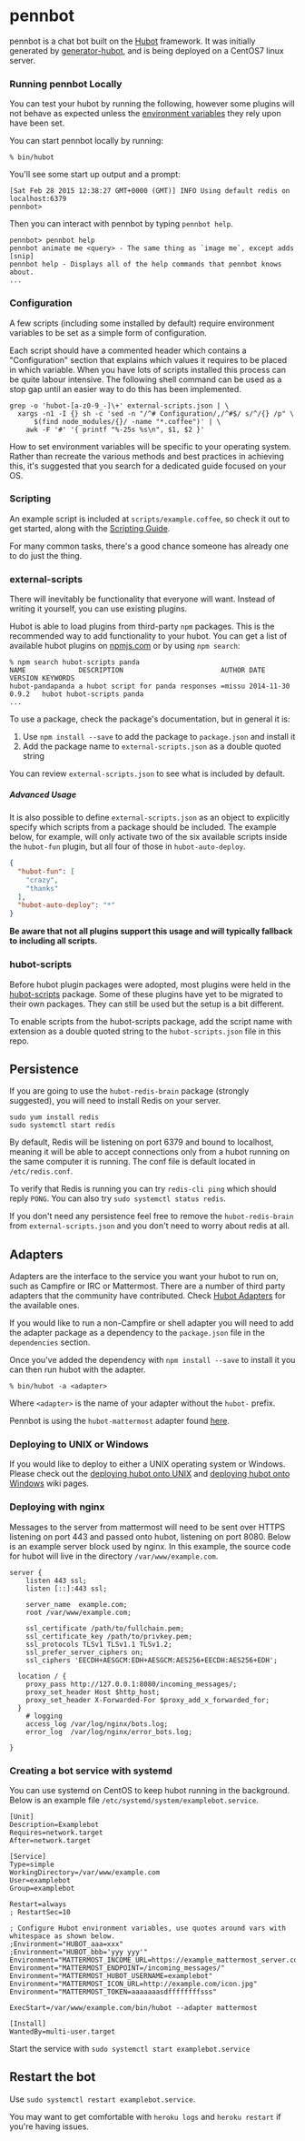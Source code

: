 # pennbot

pennbot is a chat bot built on the [Hubot][hubot] framework. It was
initially generated by [generator-hubot][generator-hubot], and is being deployed
on a CentOS7 linux server.

[hubot]: http://hubot.github.com
[generator-hubot]: https://github.com/github/generator-hubot

### Running pennbot Locally

You can test your hubot by running the following, however some plugins will not
behave as expected unless the [environment variables](#configuration) they rely
upon have been set.

You can start pennbot locally by running:

    % bin/hubot

You'll see some start up output and a prompt:

    [Sat Feb 28 2015 12:38:27 GMT+0000 (GMT)] INFO Using default redis on localhost:6379
    pennbot>

Then you can interact with pennbot by typing `pennbot help`.

    pennbot> pennbot help
    pennbot animate me <query> - The same thing as `image me`, except adds [snip]
    pennbot help - Displays all of the help commands that pennbot knows about.
    ...

### Configuration

A few scripts (including some installed by default) require environment
variables to be set as a simple form of configuration.

Each script should have a commented header which contains a "Configuration"
section that explains which values it requires to be placed in which variable.
When you have lots of scripts installed this process can be quite labour
intensive. The following shell command can be used as a stop gap until an
easier way to do this has been implemented.

    grep -o 'hubot-[a-z0-9_-]\+' external-scripts.json | \
      xargs -n1 -I {} sh -c 'sed -n "/^# Configuration/,/^#$/ s/^/{} /p" \
          $(find node_modules/{}/ -name "*.coffee")' | \
        awk -F '#' '{ printf "%-25s %s\n", $1, $2 }'

How to set environment variables will be specific to your operating system.
Rather than recreate the various methods and best practices in achieving this,
it's suggested that you search for a dedicated guide focused on your OS.

### Scripting

An example script is included at `scripts/example.coffee`, so check it out to
get started, along with the [Scripting Guide][scripting-docs].

For many common tasks, there's a good chance someone has already one to do just
the thing.

[scripting-docs]: https://github.com/github/hubot/blob/master/docs/scripting.md

### external-scripts

There will inevitably be functionality that everyone will want. Instead of
writing it yourself, you can use existing plugins.

Hubot is able to load plugins from third-party `npm` packages. This is the
recommended way to add functionality to your hubot. You can get a list of
available hubot plugins on [npmjs.com][npmjs] or by using `npm search`:

    % npm search hubot-scripts panda
    NAME             DESCRIPTION                        AUTHOR DATE       VERSION KEYWORDS
    hubot-pandapanda a hubot script for panda responses =missu 2014-11-30 0.9.2   hubot hubot-scripts panda
    ...


To use a package, check the package's documentation, but in general it is:

1. Use `npm install --save` to add the package to `package.json` and install it
2. Add the package name to `external-scripts.json` as a double quoted string

You can review `external-scripts.json` to see what is included by default.

##### Advanced Usage

It is also possible to define `external-scripts.json` as an object to
explicitly specify which scripts from a package should be included. The example
below, for example, will only activate two of the six available scripts inside
the `hubot-fun` plugin, but all four of those in `hubot-auto-deploy`.

```json
{
  "hubot-fun": [
    "crazy",
    "thanks"
  ],
  "hubot-auto-deploy": "*"
}
```

**Be aware that not all plugins support this usage and will typically fallback
to including all scripts.**

[npmjs]: https://www.npmjs.com

### hubot-scripts

Before hubot plugin packages were adopted, most plugins were held in the
[hubot-scripts][hubot-scripts] package. Some of these plugins have yet to be
migrated to their own packages. They can still be used but the setup is a bit
different.

To enable scripts from the hubot-scripts package, add the script name with
extension as a double quoted string to the `hubot-scripts.json` file in this
repo.

[hubot-scripts]: https://github.com/github/hubot-scripts

##  Persistence

If you are going to use the `hubot-redis-brain` package (strongly suggested),
you will need to install Redis on your server.

```
sudo yum install redis
sudo systemctl start redis
```

By default, Redis will be listening on port 6379 and bound to localhost, meaning
it will be able to accept connections only from a hubot running on the same computer it
is running. The conf file is default located in `/etc/redis.conf`.

To verify that Redis is running you can try `redis-cli ping` which should 
reply `PONG`. You can also try `sudo systemctl status redis`. 

If you don't need any persistence feel free to remove the `hubot-redis-brain`
from `external-scripts.json` and you don't need to worry about redis at all.


## Adapters

Adapters are the interface to the service you want your hubot to run on, such
as Campfire or IRC or Mattermost. There are a number of third party adapters that the
community have contributed. Check [Hubot Adapters][hubot-adapters] for the
available ones.

If you would like to run a non-Campfire or shell adapter you will need to add
the adapter package as a dependency to the `package.json` file in the
`dependencies` section.

Once you've added the dependency with `npm install --save` to install it you
can then run hubot with the adapter.

    % bin/hubot -a <adapter>

Where `<adapter>` is the name of your adapter without the `hubot-` prefix.

Pennbot is using the `hubot-mattermost` adapter found [here][hubot-mattermost].

[hubot-adapters]: https://github.com/github/hubot/blob/master/docs/adapters.md
[hubot-mattermost]: https://github.com/renanvicente/hubot-mattermost


### Deploying to UNIX or Windows

If you would like to deploy to either a UNIX operating system or Windows.
Please check out the [deploying hubot onto UNIX][deploy-unix] and [deploying
hubot onto Windows][deploy-windows] wiki pages.

[heroku-node-docs]: http://devcenter.heroku.com/articles/node-js
[deploy-heroku]: https://github.com/github/hubot/blob/master/docs/deploying/heroku.md
[deploy-unix]: https://github.com/github/hubot/blob/master/docs/deploying/unix.md
[deploy-windows]: https://github.com/github/hubot/blob/master/docs/deploying/windows.md

### Deploying with nginx

Messages to the server from mattermost will need to be sent over HTTPS listening on port 443
and passed onto hubot, listening on port 8080. Below is an example server block used by nginx.
In this example, the source code for hubot will live in the directory `/var/www/example.com`.
```
server {
    listen 443 ssl;
    listen [::]:443 ssl;

    server_name  example.com;
    root /var/www/example.com;

    ssl_certificate /path/to/fullchain.pem;
    ssl_certificate_key /path/to/privkey.pem;
    ssl_protocols TLSv1 TLSv1.1 TLSv1.2;
    ssl_prefer_server_ciphers on;
    ssl_ciphers 'EECDH+AESGCM:EDH+AESGCM:AES256+EECDH:AES256+EDH';

  location / {
    proxy_pass http://127.0.0.1:8080/incoming_messages/;
    proxy_set_header Host $http_host;
    proxy_set_header X-Forwarded-For $proxy_add_x_forwarded_for;
  }
    # logging
    access_log /var/log/nginx/bots.log;
    error_log  /var/log/nginx/error_bots.log;

}
```


### Creating a bot service with systemd

You can use systemd on CentOS to keep hubot running in the background. Below
is an example file `/etc/systemd/system/examplebot.service`.

```
[Unit]
Description=Examplebot
Requires=network.target
After=network.target

[Service]
Type=simple
WorkingDirectory=/var/www/example.com
User=examplebot
Group=examplebot

Restart=always
; RestartSec=10

; Configure Hubot environment variables, use quotes around vars with whitespace as shown below.
;Environment="HUBOT_aaa=xxx"
;Environment="HUBOT_bbb='yyy yyy'"
Environment="MATTERMOST_INCOME_URL=https://example_mattermost_server.com/hooks/your_webhook"
Environment="MATTERMOST_ENDPOINT=/incoming_messages/"
Environment="MATTERMOST_HUBOT_USERNAME=examplebot"
Environment="MATTERMOST_ICON_URL=http://example.com/icon.jpg"
Environment="MATTERMOST_TOKEN=aaaaaaasdffffffffsss"

ExecStart=/var/www/example.com/bin/hubot --adapter mattermost

[Install]
WantedBy=multi-user.target
```

Start the service with `sudo systemctl start examplebot.service`

## Restart the bot

Use `sudo systemctl restart examplebot.service`.

You may want to get comfortable with `heroku logs` and `heroku restart` if
you're having issues.
